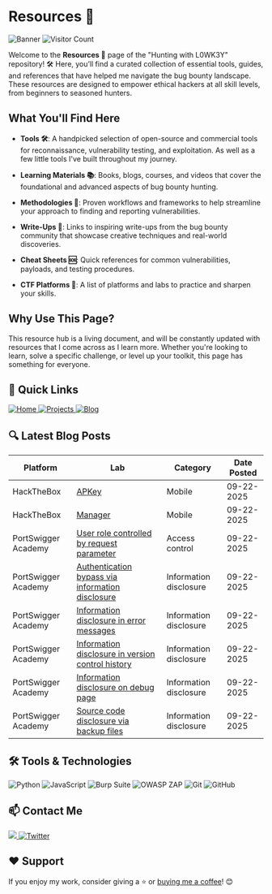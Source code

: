 # Resources 📖

![Banner](https://github.com/L0WK3Y-IAAN/Hunting-With-L0WK3Y/blob/main/src/img/HWL.gif?raw=true)
![Visitor Count](https://komarev.com/ghpvc/?username=L0WK3Y-IAAN&color=red&style=for-the-badge)


Welcome to the **Resources 📖** page of the "Hunting with L0WK3Y" repository! 🛠️ Here, you’ll find a curated collection of essential tools, guides, and references that have helped me navigate the bug bounty landscape. These resources are designed to empower ethical hackers at all skill levels, from beginners to seasoned hunters.  


## What You'll Find Here  

- **Tools 🛠️**: A handpicked selection of open-source and commercial tools for reconnaissance, vulnerability testing, and exploitation. As well as a few little tools I've built throughout my journey.
    
- **Learning Materials 📚**: Books, blogs, courses, and videos that cover the foundational and advanced aspects of bug bounty hunting.  
- **Methodologies 🧠**: Proven workflows and frameworks to help streamline your approach to finding and reporting vulnerabilities.  
- **Write-Ups 📝**: Links to inspiring write-ups from the bug bounty community that showcase creative techniques and real-world discoveries.  
- **Cheat Sheets 🆘**: Quick references for common vulnerabilities, payloads, and testing procedures.  
- **CTF Platforms 🔬**: A list of platforms and labs to practice and sharpen your skills.  

## Why Use This Page?  
This resource hub is a living document, and will be constantly updated with resources that I come across as I learn more. Whether you're looking to learn, solve a specific challenge, or level up your toolkit, this page has something for everyone.  


## 🔗 Quick Links

<div align="left">
  <a href="https://github.com/L0WK3Y-IAAN/Hunting-With-L0WK3Y">
    <img src="https://img.shields.io/badge/Home-930b18?style=for-the-badge&logo=github&logoColor=white" alt="Home">
  </a>
  <a href="https://github.com/L0WK3Y-IAAN/Hunting-With-L0WK3Y/tree/main/Projects">
    <img src="https://img.shields.io/badge/Projects-00800c?style=for-the-badge&logo=github&logoColor=white" alt="Projects">
  </a>
  <a href="https://github.com/L0WK3Y-IAAN/Hunting-With-L0WK3Y/tree/main/Resources/Personal/Write-ups">
    <img src="https://img.shields.io/badge/Blog-930b18?style=for-the-badge&logo=github&logoColor=white" alt="Blog">
  </a>
</div>


## 🔍 Latest Blog Posts

| Platform | Lab | Category | Date Posted |
| --- | --- | --- | --- |
| HackTheBox | [APKey](https://github.com/L0WK3Y-IAAN/Hunting-With-L0WK3Y/tree/main/Resources/Personal/Write-ups/HackTheBox/Mobile/APKey/README.md) | Mobile | 09-22-2025 |
| HackTheBox | [Manager](https://github.com/L0WK3Y-IAAN/Hunting-With-L0WK3Y/tree/main/Resources/Personal/Write-ups/HackTheBox/Mobile/Manager/README.md) | Mobile | 09-22-2025 |
| PortSwigger Academy | [User role controlled by request parameter](https://github.com/L0WK3Y-IAAN/Hunting-With-L0WK3Y/tree/main/Resources/Personal/Write-ups/PortSwigger%20Academy/Server-side%20topics/Access%20control/User%20role%20controlled%20by%20request%20parameter/README.md) | Access control | 09-22-2025 |
| PortSwigger Academy | [Authentication bypass via information disclosure](https://github.com/L0WK3Y-IAAN/Hunting-With-L0WK3Y/tree/main/Resources/Personal/Write-ups/PortSwigger%20Academy/Server-side%20topics/Information%20disclosure/Authentication%20bypass%20via%20information%20disclosure/README.md) | Information disclosure | 09-22-2025 |
| PortSwigger Academy | [Information disclosure in error messages](https://github.com/L0WK3Y-IAAN/Hunting-With-L0WK3Y/tree/main/Resources/Personal/Write-ups/PortSwigger%20Academy/Server-side%20topics/Information%20disclosure/Information%20disclosure%20in%20error%20messages/README.md) | Information disclosure | 09-22-2025 |
| PortSwigger Academy | [Information disclosure in version control history](https://github.com/L0WK3Y-IAAN/Hunting-With-L0WK3Y/tree/main/Resources/Personal/Write-ups/PortSwigger%20Academy/Server-side%20topics/Information%20disclosure/Information%20disclosure%20in%20version%20control%20history/README.md) | Information disclosure | 09-22-2025 |
| PortSwigger Academy | [Information disclosure on debug page](https://github.com/L0WK3Y-IAAN/Hunting-With-L0WK3Y/tree/main/Resources/Personal/Write-ups/PortSwigger%20Academy/Server-side%20topics/Information%20disclosure/Information%20disclosure%20on%20debug%20page/README.md) | Information disclosure | 09-22-2025 |
| PortSwigger Academy | [Source code disclosure via backup files](https://github.com/L0WK3Y-IAAN/Hunting-With-L0WK3Y/tree/main/Resources/Personal/Write-ups/PortSwigger%20Academy/Server-side%20topics/Information%20disclosure/Source%20code%20disclosure%20via%20backup%20files/README.md) | Information disclosure | 09-22-2025 |

## 🛠️ Tools & Technologies

<div align="left">
  <img src="https://img.shields.io/badge/Python-3776AB?style=for-the-badge&logo=python&logoColor=white" alt="Python">
  <img src="https://img.shields.io/badge/JavaScript-F7DF1E?style=for-the-badge&logo=javascript&logoColor=black" alt="JavaScript">
  <img src="https://img.shields.io/badge/Burp_Suite-000000?style=for-the-badge&logo=burpsuite&logoColor=white" alt="Burp Suite">
  <img src="https://img.shields.io/badge/OWASP_ZAP-9C27B0?style=for-the-badge&logo=owasp-zap&logoColor=white" alt="OWASP ZAP">
  <img src="https://img.shields.io/badge/Git-F05032?style=for-the-badge&logo=git&logoColor=white" alt="Git">
  <img src="https://img.shields.io/badge/GitHub-181717?style=for-the-badge&logo=github&logoColor=white" alt="GitHub">
</div>



## 📫 Contact Me

<div align="left">
  <a href="https://linkedin.com/in/iaansec">
    <img src="https://custom-icon-badges.demolab.com/badge/LinkedIn-0A66C2?logo=linkedin-white&logoColor=fff">
  </a>
  <a href="https://twitter.com/L0WK3Y_OFFICIAL">
    <img src="https://img.shields.io/badge/X-%23000000.svg?logo=X&logoColor=white" alt="Twitter">
  </a>
</div>



## ❤️ Support

If you enjoy my work, consider giving a ⭐️ or [buying me a coffee](https://www.buymeacoffee.com/l0wk3y)! 😊

